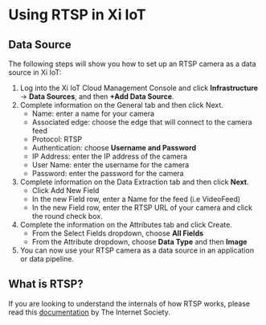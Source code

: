 # Using RTSP in Xi IoT

## Data Source
The following steps will show you how to set up an RTSP camera as a data source in Xi IoT:
1. Log into the Xi IoT Cloud Management Console and click **Infrastructure** → **Data Sources**, and then **+Add Data Source**.
1. Complete information on the General tab and then click Next.
    * Name: enter a name for your camera
    * Associated edge: choose the edge that will connect to the camera feed
    * Protocol: RTSP
    * Authentication: choose **Username and Password**
    * IP Address: enter the IP address of the camera
    * User Name: enter the username for the camera
    * Password: enter the password for the camera
1. Complete information on the Data Extraction tab and then click **Next**.
    * Click Add New Field
    * In the new Field row, enter a Name for the feed (i.e VideoFeed)
    * In the new Field row, enter the RTSP URL of your camera and click the round check box.
1. Complete the information on the Attributes tab and click Create.
    * From the Select Fields dropdown, choose **All Fields**
    * From the Attribute dropdown, choose **Data Type** and then **Image**
1. You can now use your RTSP camera as a data source in an application or data pipeline. 

## What is RTSP?
If you are looking to understand the internals of how RTSP works, please read this [documentation](https://tools.ietf.org/html/rfc2326) by The Internet Society.
